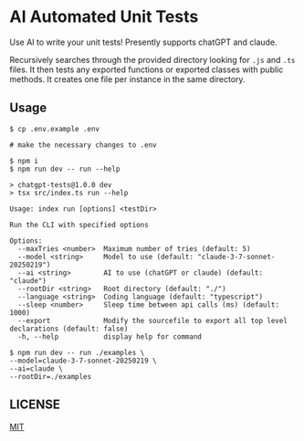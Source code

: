 # AI Automated Unit Tests

Use AI to write your unit tests! Presently supports chatGPT and claude.

Recursively searches through the provided directory looking for `.js` and `.ts` files. It then tests any exported functions or exported classes with public methods. It creates one file per instance in the same directory.

## Usage

```
$ cp .env.example .env

# make the necessary changes to .env

$ npm i
$ npm run dev -- run --help

> chatgpt-tests@1.0.0 dev
> tsx src/index.ts run --help

Usage: index run [options] <testDir>

Run the CLI with specified options

Options:
  --maxTries <number>  Maximum number of tries (default: 5)
  --model <string>     Model to use (default: "claude-3-7-sonnet-20250219")
  --ai <string>        AI to use (chatGPT or claude) (default: "claude")
  --rootDir <string>   Root directory (default: "./")
  --language <string>  Coding language (default: "typescript")
  --sleep <number>     Sleep time between api calls (ms) (default: 1000)
  --export             Modify the sourcefile to export all top level declarations (default: false)
  -h, --help           display help for command

$ npm run dev -- run ./examples \
--model=claude-3-7-sonnet-20250219 \
--ai=claude \
--rootDir=./examples
```

## LICENSE

[MIT](LICENSE)
